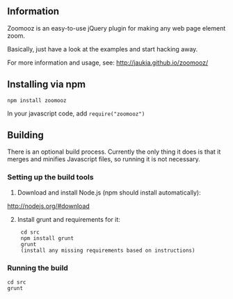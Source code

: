 ## Information

Zoomooz is an easy-to-use jQuery plugin for making any web page element zoom.

Basically, just have a look at the examples and start hacking away.

For more information and usage, see: http://jaukia.github.io/zoomooz/

## Installing via npm

```
npm install zoomooz
```

In your javascript code, add `require("zoomooz")`

## Building

There is an optional build process. Currently the only thing it does is that it merges and minifies Javascript files, so running it is not necessary.

### Setting up the build tools

1. Download and install Node.js (npm should install automatically):

  http://nodejs.org/#download
    
2. Install grunt and requirements for it:

        cd src
        npm install grunt
        grunt
        (install any missing requirements based on instructions)

### Running the build

    cd src
    grunt
